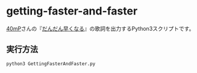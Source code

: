 # getting-faster-and-faster
[40mP](https://www.youtube.com/channel/UCG09qajPDZdPtLsTkW7mJQA)さんの『[だんだん早くなる](https://youtu.be/ggkRMKbb89A)』の歌詞を出力するPython3スクリプトです。
## 実行方法
```
python3 GettingFasterAndFaster.py
```
